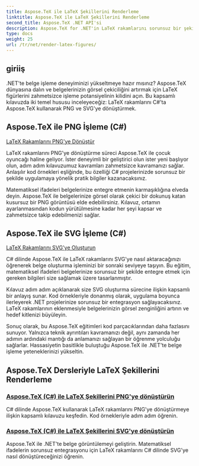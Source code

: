 ```yaml
---
title: Aspose.TeX ile LaTeX Şekillerini Renderleme
linktitle: Aspose.TeX ile LaTeX Şekillerini Renderleme
second_title: Aspose.TeX .NET API'si
description: Aspose.TeX for .NET'in LaTeX rakamlarını sorunsuz bir şekilde işleme konusundaki gücünü keşfedin. C#'ta PNG ve SVG işlemeye yönelik adım adım kılavuzlar, kod örnekleri ve daha fazlası.
type: docs
weight: 25
url: /tr/net/render-latex-figures/
---
```

## giriiş

.NET'te belge işleme deneyiminizi yükseltmeye hazır mısınız? Aspose.TeX dünyasına dalın ve belgelerinizin görsel çekiciliğini artırmak için LaTeX figürlerini zahmetsizce işleme potansiyelinin kilidini açın. Bu kapsamlı kılavuzda iki temel hususu inceleyeceğiz: LaTeX rakamlarını C#'ta Aspose.TeX kullanarak PNG ve SVG'ye dönüştürmek.

## Aspose.TeX ile PNG İşleme (C#)

[LaTeX Rakamlarını PNG'ye Dönüştür](./png-latex-figure-renderer-csharp/)

LaTeX rakamlarını PNG'ye dönüştürme süreci Aspose.TeX ile çocuk oyuncağı haline geliyor. İster deneyimli bir geliştirici olun ister yeni başlıyor olun, adım adım kılavuzumuz kavramları zahmetsizce kavramanızı sağlar. Anlaşılır kod örnekleri eşliğinde, bu özelliği C# projelerinizde sorunsuz bir şekilde uygulamaya yönelik pratik bilgiler kazanacaksınız.

Matematiksel ifadeleri belgelerinize entegre etmenin karmaşıklığına elveda deyin. Aspose.TeX ile belgelerinize görsel olarak çekici bir dokunuş katan kusursuz bir PNG görüntüsü elde edebilirsiniz. Kılavuz, ortamın ayarlanmasından kodun yürütülmesine kadar her şeyi kapsar ve zahmetsizce takip edebilmenizi sağlar.

## Aspose.TeX ile SVG İşleme (C#)

[LaTeX Rakamlarını SVG'ye Oluşturun](./svg-latex-figure-renderer-csharp/)

C# dilinde Aspose.TeX ile LaTeX rakamlarını SVG'ye nasıl aktaracağınızı öğrenerek belge oluşturma işleminizi bir sonraki seviyeye taşıyın. Bu eğitim, matematiksel ifadeleri belgelerinize sorunsuz bir şekilde entegre etmek için gereken bilgileri size sağlamak üzere tasarlanmıştır.

Kılavuz adım adım açıklanarak size SVG oluşturma sürecine ilişkin kapsamlı bir anlayış sunar. Kod örnekleriyle donanmış olarak, uygulama boyunca ilerleyerek .NET projelerinize sorunsuz bir entegrasyon sağlayacaksınız. LaTeX rakamlarının eklenmesiyle belgelerinizin görsel zenginliğini artırın ve hedef kitlenizi büyüleyin.

Sonuç olarak, bu Aspose.TeX eğitimleri kod parçacıklarından daha fazlasını sunuyor. Yalnızca teknik ayrıntıları kavramanızı değil, aynı zamanda her adımın ardındaki mantığı da anlamanızı sağlayan bir öğrenme yolculuğu sağlarlar. Hassasiyetin basitlikle buluştuğu Aspose.TeX ile .NET'te belge işleme yeteneklerinizi yükseltin.
## Aspose.TeX Dersleriyle LaTeX Şekillerini Renderleme
### [Aspose.TeX (C#) ile LaTeX Şekillerini PNG'ye dönüştürün](./png-latex-figure-renderer-csharp/)
C# dilinde Aspose.TeX kullanarak LaTeX rakamlarını PNG'ye dönüştürmeye ilişkin kapsamlı kılavuzu keşfedin. Kod örnekleriyle adım adım öğrenin.
### [Aspose.TeX (C#) ile LaTeX Şekillerini SVG'ye dönüştürün](./svg-latex-figure-renderer-csharp/)
Aspose.TeX ile .NET'te belge görüntülemeyi geliştirin. Matematiksel ifadelerin sorunsuz entegrasyonu için LaTeX rakamlarını C# dilinde SVG'ye nasıl dönüştüreceğinizi öğrenin.